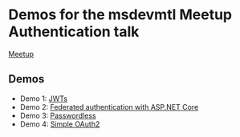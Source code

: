 # Demos for the msdevmtl Meetup Authentication talk

[Meetup](https://www.meetup.com/msdevmtl/events/234230485/)

## Demos

* Demo 1: [JWTs](demo1_jwts)
* Demo 2: [Federated authentication with ASP.NET Core](demo2_federated-authn)
* Demo 3: [Passwordless](demo3_passwordless)
* Demo 4: [Simple OAuth2](demo4_simple-oauth2)

